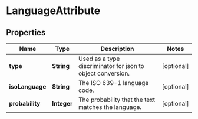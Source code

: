 

# LanguageAttribute

## Properties

Name | Type | Description | Notes
------------ | ------------- | ------------- | -------------
**type** | **String** | Used as a type discriminator for json to object conversion. |  [optional]
**isoLanguage** | **String** | The ISO 639-1 language code. |  [optional]
**probability** | **Integer** | The probability that the text matches the language. |  [optional]




